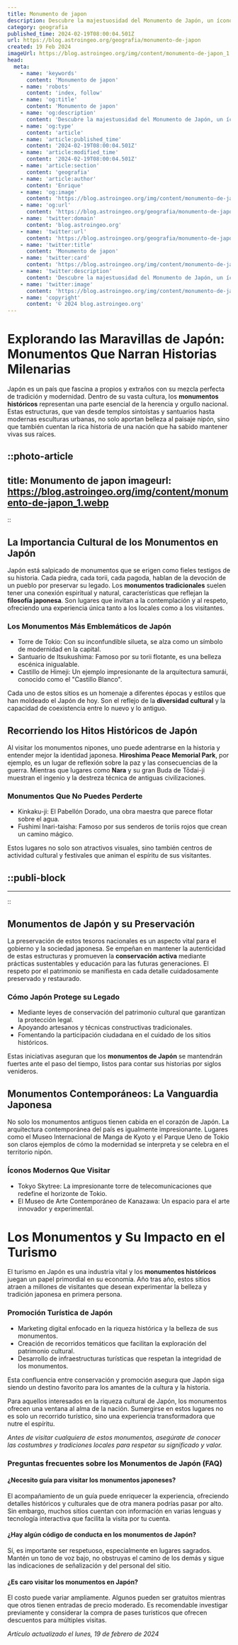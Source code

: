 ```yaml
---
title: Monumento de japon
description: Descubre la majestuosidad del Monumento de Japón, un ícono histórico que celebra la rica cultura y arte nipón. ¡Explora su belleza única!
category: geografia
published_time: 2024-02-19T08:00:04.501Z
url: https://blog.astroingeo.org/geografia/monumento-de-japon
created: 19 Feb 2024
imageUrl: https://blog.astroingeo.org/img/content/monumento-de-japon_1.webp
head:
  meta:
    - name: 'keywords'
      content: 'Monumento de japon'
    - name: 'robots'
      content: 'index, follow'
    - name: 'og:title'
      content: 'Monumento de japon'
    - name: 'og:description'
      content: 'Descubre la majestuosidad del Monumento de Japón, un ícono histórico que celebra la rica cultura y arte nipón. ¡Explora su belleza única!'
    - name: 'og:type'
      content: 'article'
    - name: 'article:published_time'
      content: '2024-02-19T08:00:04.501Z'
    - name: 'article:modified_time'
      content: '2024-02-19T08:00:04.501Z'
    - name: 'article:section'
      content: 'geografia'
    - name: 'article:author'
      content: 'Enrique'
    - name: 'og:image'
      content: 'https://blog.astroingeo.org/img/content/monumento-de-japon_1.webp'
    - name: 'og:url'
      content: 'https://blog.astroingeo.org/geografia/monumento-de-japon'
    - name: 'twitter:domain'
      content: 'blog.astroingeo.org'
    - name: 'twitter:url'
      content: 'https://blog.astroingeo.org/geografia/monumento-de-japon'
    - name: 'twitter:title'
      content: 'Monumento de japon'
    - name: 'twitter:card'
      content: 'https://blog.astroingeo.org/img/content/monumento-de-japon_1.webp'
    - name: 'twitter:description'
      content: 'Descubre la majestuosidad del Monumento de Japón, un ícono histórico que celebra la rica cultura y arte nipón. ¡Explora su belleza única!'
    - name: 'twitter:image'
      content: 'https://blog.astroingeo.org/img/content/monumento-de-japon_1.webp'
    - name: 'copyright'
      content: '© 2024 blog.astroingeo.org'
---
```

# Explorando las Maravillas de Japón: Monumentos Que Narran Historias Milenarias

Japón es un país que fascina a propios y extraños con su mezcla perfecta de tradición y modernidad. Dentro de su vasta cultura, los **monumentos históricos** representan una parte esencial de la herencia y orgullo nacional. Estas estructuras, que van desde templos sintoístas y santuarios hasta modernas esculturas urbanas, no solo aportan belleza al paisaje nipón, sino que también cuentan la rica historia de una nación que ha sabido mantener vivas sus raíces.


::photo-article
---
title: Monumento de japon
imageurl: https://blog.astroingeo.org/img/content/monumento-de-japon_1.webp
---
::



## La Importancia Cultural de los Monumentos en Japón

Japón está salpicado de monumentos que se erigen como fieles testigos de su historia. Cada piedra, cada torii, cada pagoda, hablan de la devoción de un pueblo por preservar su legado. Los **monumentos tradicionales** suelen tener una conexión espiritual y natural, características que reflejan la **filosofía japonesa**. Son lugares que invitan a la contemplación y al respeto, ofreciendo una experiencia única tanto a los locales como a los visitantes.

### Los Monumentos Más Emblemáticos de Japón

- Torre de Tokio: Con su inconfundible silueta, se alza como un símbolo de modernidad en la capital.
- Santuario de Itsukushima: Famoso por su torii flotante, es una belleza escénica inigualable.
- Castillo de Himeji: Un ejemplo impresionante de la arquitectura samurái, conocido como el "Castillo Blanco".

Cada uno de estos sitios es un homenaje a diferentes épocas y estilos que han moldeado el Japón de hoy. Son el reflejo de la **diversidad cultural** y la capacidad de coexistencia entre lo nuevo y lo antiguo.

## Recorriendo los Hitos Históricos de Japón

Al visitar los monumentos nipones, uno puede adentrarse en la historia y entender mejor la identidad japonesa. **Hiroshima Peace Memorial Park**, por ejemplo, es un lugar de reflexión sobre la paz y las consecuencias de la guerra. Mientras que lugares como **Nara** y su gran Buda de Tōdai-ji muestran el ingenio y la destreza técnica de antiguas civilizaciones.

### Monumentos Que No Puedes Perderte

- Kinkaku-ji: El Pabellón Dorado, una obra maestra que parece flotar sobre el agua.
- Fushimi Inari-taisha: Famoso por sus senderos de toriis rojos que crean un camino mágico.

Estos lugares no solo son atractivos visuales, sino también centros de actividad cultural y festivales que animan el espíritu de sus visitantes.


  ::publi-block
  ---
  ---
  ::
  
  

## Monumentos de Japón y su Preservación

La preservación de estos tesoros nacionales es un aspecto vital para el gobierno y la sociedad japonesa. Se empeñan en mantener la autenticidad de estas estructuras y promueven la **conservación activa** mediante prácticas sustentables y educación para las futuras generaciones. El respeto por el patrimonio se manifiesta en cada detalle cuidadosamente preservado y restaurado.

### Cómo Japón Protege su Legado

- Mediante leyes de conservación del patrimonio cultural que garantizan la protección legal.
- Apoyando artesanos y técnicas constructivas tradicionales.
- Fomentando la participación ciudadana en el cuidado de los sitios históricos.

Estas iniciativas aseguran que los **monumentos de Japón** se mantendrán fuertes ante el paso del tiempo, listos para contar sus historias por siglos venideros.

## Monumentos Contemporáneos: La Vanguardia Japonesa

No solo los monumentos antiguos tienen cabida en el corazón de Japón. La arquitectura contemporánea del país es igualmente impresionante. Lugares como el Museo Internacional de Manga de Kyoto y el Parque Ueno de Tokio son claros ejemplos de cómo la modernidad se interpreta y se celebra en el territorio nipón.

### Íconos Modernos Que Visitar

- Tokyo Skytree: La impresionante torre de telecomunicaciones que redefine el horizonte de Tokio.
- El Museo de Arte Contemporáneo de Kanazawa: Un espacio para el arte innovador y experimental.

# Los Monumentos y Su Impacto en el Turismo

El turismo en Japón es una industria vital y los **monumentos históricos** juegan un papel primordial en su economía. Año tras año, estos sitios atraen a millones de visitantes que desean experimentar la belleza y tradición japonesa en primera persona.

### Promoción Turística de Japón

- Marketing digital enfocado en la riqueza histórica y la belleza de sus monumentos.
- Creación de recorridos temáticos que facilitan la exploración del patrimonio cultural.
- Desarrollo de infraestructuras turísticas que respetan la integridad de los monumentos.

Esta confluencia entre conservación y promoción asegura que Japón siga siendo un destino favorito para los amantes de la cultura y la historia.

Para aquellos interesados en la riqueza cultural de Japón, los monumentos ofrecen una ventana al alma de la nación. Sumergirse en estos lugares no es solo un recorrido turístico, sino una experiencia transformadora que nutre el espíritu.

*Antes de visitar cualquiera de estos monumentos, asegúrate de conocer las costumbres y tradiciones locales para respetar su significado y valor.* 

### Preguntas frecuentes sobre los Monumentos de Japón (FAQ)

#### ¿Necesito guía para visitar los monumentos japoneses?
El acompañamiento de un guía puede enriquecer la experiencia, ofreciendo detalles históricos y culturales que de otra manera podrías pasar por alto. Sin embargo, muchos sitios cuentan con información en varias lenguas y tecnología interactiva que facilita la visita por tu cuenta.

#### ¿Hay algún código de conducta en los monumentos de Japón?
Sí, es importante ser respetuoso, especialmente en lugares sagrados. Mantén un tono de voz bajo, no obstruyas el camino de los demás y sigue las indicaciones de señalización y del personal del sitio.

#### ¿Es caro visitar los monumentos en Japón?
El costo puede variar ampliamente. Algunos pueden ser gratuitos mientras que otros tienen entradas de precio moderado. Es recomendable investigar previamente y considerar la compra de pases turísticos que ofrecen descuentos para múltiples visitas.

_Artículo actualizado el lunes, 19 de febrero de 2024_